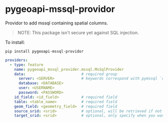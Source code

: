 # pygeoapi-mssql-providor

Providor to add mssql containing spatial columns.

> NOTE: This package isn't secure yet against SQL injection. 

To install:
```commandline
pip install pygeoapi-mssql-providor
```

```yaml
providers:
  - type: feature
    name: pygeoapi_mssql_provider.mssql.MsSqlProvider
    data:                         # required group
      server: <SERVER>            # keywords correspond with pymssql `connect` method
      database: <DATABASE>
      user: <USERNAME>
      password: <PASSWORD>        
    id_field: <id_field>          # required field
    table: <table_name>           # required field
    geom_field: <geometry_field>  # required field
    source_srid: <srid>           # optional, will be retrieved if not specified
    target_srid: <srid>           # optional, only specify when you want to transform geometry
```
